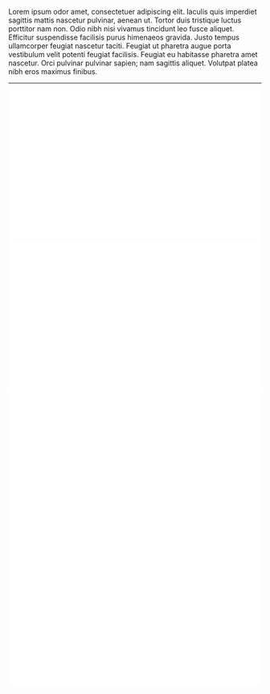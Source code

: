 Lorem ipsum odor amet, consectetuer adipiscing elit. Iaculis quis imperdiet sagittis mattis nascetur pulvinar, aenean ut. Tortor duis tristique luctus porttitor nam non. Odio nibh nisi vivamus tincidunt leo fusce aliquet. Efficitur suspendisse facilisis purus himenaeos gravida. Justo tempus ullamcorper feugiat nascetur taciti. Feugiat ut pharetra augue porta vestibulum velit potenti feugiat facilisis. Feugiat eu habitasse pharetra amet nascetur. Orci pulvinar pulvinar sapien; nam sagittis aliquet. Volutpat platea nibh eros maximus finibus.

<hr>

<!-- Overview -->
![](https://raw.githubusercontent.com/afroeschl/afroeschl/main/overview.svg#gh-dark-mode-only)
![](https://raw.githubusercontent.com/afroeschl/afroeschl/main/overview.svg#gh-light-mode-only)<!-- Languages -->
![](https://raw.githubusercontent.com/afroeschl/afroeschl/main/languages.svg#gh-dark-mode-only)
![](https://raw.githubusercontent.com/afroeschl/afroeschl/main/languages.svg#gh-light-mode-only)
